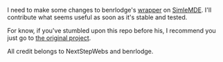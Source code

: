 I need to make some changes to benrlodge's [wrapper](https://github.com/benrlodge/react-simplemde-editor) on [SimleMDE](https://github.com/NextStepWebs/simplemde-markdown-editor). I'll contribute what seems useful as soon as it's stable and tested. 

For know, if you've stumbled upon this repo before his, I recommend you just go to [the original project](https://github.com/benrlodge/react-simplemde-editor).

All credit belongs to NextStepWebs and benrlodge.
